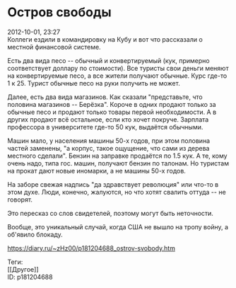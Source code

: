 Остров свободы
===============

   
 2012-10-01, 23:27   
  Коллеги ездили в командировку на Кубу и вот что рассказали о местной финансовой системе.   
   
 Есть два вида песо -- обычный и конвертируемый (кук, примерно соответствует доллару по стоимости). Все туристы свои деньги меняют на конвертируемые песо, а все жители получают обычные. Курс где-то 1 к 25. Турист обычные песо на руки получить не может.   
   
 Далее, есть два вида магазинов. Как сказали "представьте, что половина магазинов -- Берёзка". Короче в одних продают только за обычные песо и продают только товары первой необходимости. А в других продают всё остальное, если кто хочет покруче. Зарплата профессора в университете где-то 50 кук, выдаётся обычными.   
   
 Машин мало, у населения машины 50-х годов, при этом половина частей заменены, "а корпус, такое ощущение, что сами из дерева местного сделали". Бензин на заправке продаётся по 1.5 кук. А те, кому очень надо, типа гос. машин, получают бензин по талонам. Но туристам на прокат дают новые иномарки, а не машины 50-х годов.   
   
 На заборе свежая надпись "да здравствует революция" или что-то в этом духе. Люди, конечно, жалуются, но что хотят свалить оттуда -- не говорят.   
   
 Это пересказ со слов свидетелей, поэтому могут быть неточности.   
   
 Вообще, это уникальный случай, когда США не вышло на тропу войну, а об'явило блокаду.   
    
 <https://diary.ru/~zHz00/p181204688_ostrov-svobody.htm>   
   
 Теги:   
 [[Другое]]   
 ID: p181204688